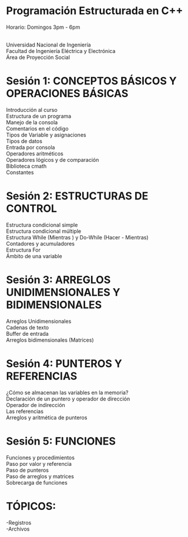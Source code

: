 # Programación Estructurada en C++
Horario: Domingos 3pm - 6pm<br /><br />

Universidad Nacional de Ingeniería<br />
Facultad de Ingeniería Eléctrica y Electrónica<br />
Área de Proyección Social<br />



# Sesión 1: CONCEPTOS BÁSICOS Y OPERACIONES BÁSICAS
Introducción al curso<br />
Estructura de un programa<br />
Manejo de la consola<br />
Comentarios en el código<br />
Tipos de Variable y asignaciones<br />
Tipos de datos<br />
Entrada por consola<br />
Operadores aritméticos<br />
Operadores lógicos y de comparación<br />
Biblioteca cmath<br />
Constantes<br />

# Sesión 2: ESTRUCTURAS DE CONTROL
Estructura condicional simple<br />
Estructura condicional múltiple<br />
Estructura While (Mientras ) y Do-While (Hacer - Mientras)<br />
Contadores y acumuladores<br />
Estructura For<br />
Ámbito de una variable<br />

# Sesión 3: ARREGLOS UNIDIMENSIONALES Y BIDIMENSIONALES
Arreglos Unidimensionales<br />
Cadenas de texto<br />
Buffer de entrada<br />
Arreglos bidimensionales (Matrices)<br />

# Sesión 4: PUNTEROS Y REFERENCIAS
¿Cómo se almacenan las variables en la memoria?<br />
Declaración de un puntero y operador de dirección<br />
Operador de indirección<br />
Las referencias<br />
Arreglos y aritmética de punteros<br />

# Sesión 5: FUNCIONES
Funciones y procedimientos<br />
Paso por valor y referencia<br />
Paso de punteros<br />
Paso de arreglos y matrices<br />
Sobrecarga de funciones<br />

# TÓPICOS: 
-Registros<br />
-Archivos<br />
